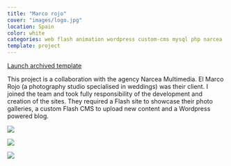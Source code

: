 ```yaml
---
title: "Marco rojo"
cover: "images/logo.jpg"
location: Spain
color: white
categories: web flash animation wordpress custom-cms mysql php narcea
template: project
---
```


<p class="align-center">
<a class="btn" role="button" href="http://work.joanmira.com/webs/marcorojo/" target="_blank">Launch archived template</a>
</p>

This project is a collaboration with the agency Narcea Multimedia. El Marco Rojo (a photography studio specialised in weddings) was their client. I joined the team and took fully responsibility of the development and creation of the sites. They required a Flash site to showcase their photo galleries, a custom Flash CMS to upload new content and a Wordpress powered blog.

![](/work/marco-rojo/images/1.jpg)

![](/work/marco-rojo/images/3.jpg)

![](/work/marco-rojo/images/4.jpg)
